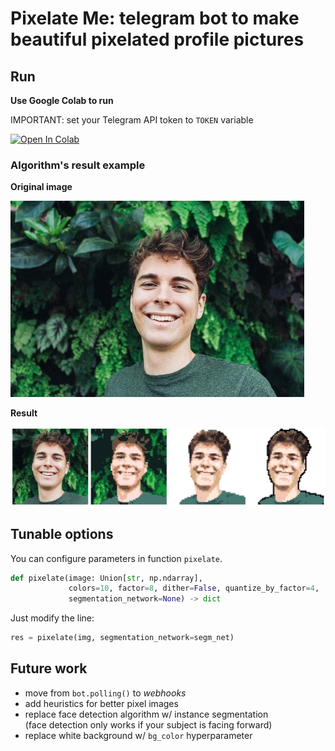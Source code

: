 # Pixelate Me: telegram bot to make beautiful pixelated profile pictures


## Run
__Use Google Colab to run__

IMPORTANT: set your Telegram API token to `TOKEN` variable

[![Open In Colab](https://colab.research.google.com/assets/colab-badge.svg)](https://colab.research.google.com/github/olegkhomenko/pixelate-me-tg/blob/master/pixelate_me_tg.ipynb)


### Algorithm's result example
__Original image__

![orig](imgs/half_orig.jpg)

__Result__

![banner](imgs/banner.png)


## Tunable options
You can configure parameters in function `pixelate`.
```python
def pixelate(image: Union[str, np.ndarray],
             colors=10, factor=8, dither=False, quantize_by_factor=4,
             segmentation_network=None) -> dict
```
Just modify the line:
```python
res = pixelate(img, segmentation_network=segm_net)
```

## Future work
- move from `bot.polling()` to _webhooks_
- add heuristics for better pixel images
- replace face detection algorithm w/ instance segmentation <br />
(face detection only works if your subject is facing forward)
- replace white background w/ `bg_color` hyperparameter
